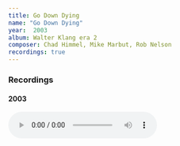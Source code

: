 ```yaml
---
title: Go Down Dying
name: "Go Down Dying"
year:  2003
album: Walter Klang era 2
composer: Chad Himmel, Mike Marbut, Rob Nelson
recordings: true
---
```


<h3>Recordings</h3>

<h4>2003</h4>
<audio controls="">
  <source src="http://walterklang.com/mp3/2003-09-26/venerable/venerable.mp3" type="audio/mpeg">
  <a href="http://walterklang.com/mp3/2003-09-26/venerable/venerable.mp3">venerable.mp3</a>
</audio>

